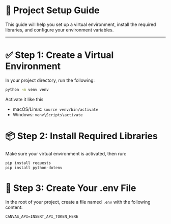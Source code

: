 # 📘 Project Setup Guide

This guide will help you set up a virtual environment, install the required libraries, and configure your environment variables.

---

# ✅ Step 1: Create a Virtual Environment

In your project directory, run the following:

```bash
python -m venv venv
```

Activate it like this

- macOS/Linux: `source venv/bin/activate`
- Windows: `venv\Scripts\activate`

# 📦 Step 2: Install Required Libraries

Make sure your virtual environment is activated, then run:

```bash
pip install requests
pip install python-dotenv
```

# 🔐 Step 3: Create Your .env File

In the root of your project, create a file named `.env` with the following content:

`CANVAS_API=INSERT_API_TOKEN_HERE`
